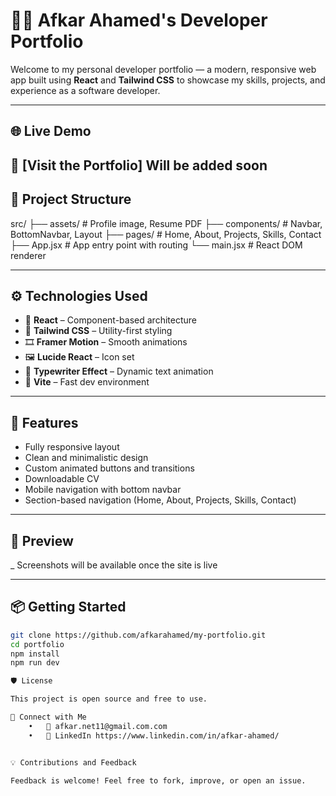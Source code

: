 # 🧑‍💻 Afkar Ahamed's Developer Portfolio

Welcome to my personal developer portfolio — a modern, responsive web app built using **React** and **Tailwind CSS** to showcase my skills, projects, and experience as a software developer.

---

## 🌐 Live Demo

## 🔗 [Visit the Portfolio] **Will be added soon**

## 📁 Project Structure

src/
├── assets/ # Profile image, Resume PDF
├── components/ # Navbar, BottomNavbar, Layout
├── pages/ # Home, About, Projects, Skills, Contact
├── App.jsx # App entry point with routing
└── main.jsx # React DOM renderer

---

## ⚙️ Technologies Used

- 🧠 **React** – Component-based architecture
- 💨 **Tailwind CSS** – Utility-first styling
- 🎞️ **Framer Motion** – Smooth animations
- 🖼️ **Lucide React** – Icon set
- 🎯 **Typewriter Effect** – Dynamic text animation
- 🚀 **Vite** – Fast dev environment

---

## 🔦 Features

- Fully responsive layout
- Clean and minimalistic design
- Custom animated buttons and transitions
- Downloadable CV
- Mobile navigation with bottom navbar
- Section-based navigation (Home, About, Projects, Skills, Contact)

---

## 📸 Preview

\_ Screenshots will be available once the site is live

---

## 📦 Getting Started

```bash
git clone https://github.com/afkarahamed/my-portfolio.git
cd portfolio
npm install
npm run dev

🛡️ License

This project is open source and free to use.

🤝 Connect with Me
	•	📧 afkar.net11@gmail.com.com
	•	💼 LinkedIn https://www.linkedin.com/in/afkar-ahamed/


💡 Contributions and Feedback

Feedback is welcome! Feel free to fork, improve, or open an issue.
```
